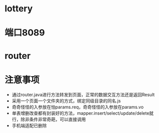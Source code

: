 # lottery
# 端口8089
# router
# 注意事项
- 通过router.java进行方法转发到页面，正常的数据交互方法还是返回Result
- 采用一个页面一个文件夹的方式，绑定同级目录的同名.js
- 奇奇怪怪的入参放在怕params.req，奇奇怪怪的入参放在params.vo
- 单表增删改查都有封装好的方法，mapper.insert/select/update/delete就行，除非条件非常奇葩，可以直接调用
- 手机端适配已删除
